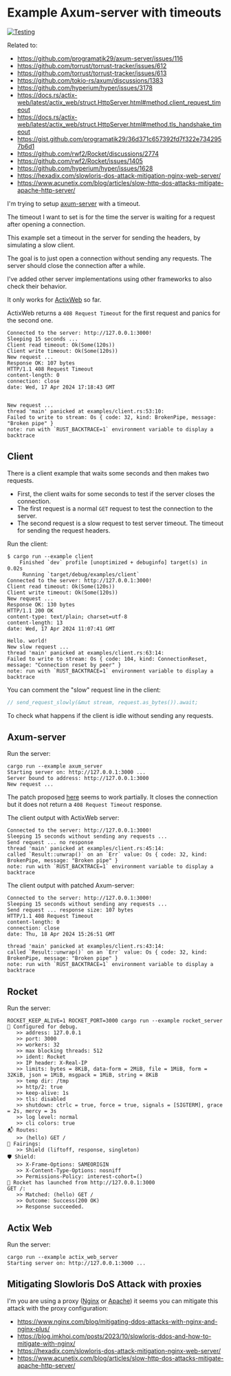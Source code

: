 # Example Axum-server with timeouts

[![Testing](https://github.com/josecelano/axum-server-timeout/actions/workflows/testing.yaml/badge.svg)](https://github.com/josecelano/axum-server-timeout/actions/workflows/testing.yaml)

Related to:

- <https://github.com/programatik29/axum-server/issues/116>
- <https://github.com/torrust/torrust-tracker/issues/612>
- <https://github.com/torrust/torrust-tracker/issues/613>
- <https://github.com/tokio-rs/axum/discussions/1383>
- <https://github.com/hyperium/hyper/issues/3178>
- <https://docs.rs/actix-web/latest/actix_web/struct.HttpServer.html#method.client_request_timeout>
- <https://docs.rs/actix-web/latest/actix_web/struct.HttpServer.html#method.tls_handshake_timeout>
- <https://gist.github.com/programatik29/36d371c657392fd7f322e7342957b6d1>
- <https://github.com/rwf2/Rocket/discussions/2774>
- <https://github.com/rwf2/Rocket/issues/1405>
- <https://github.com/hyperium/hyper/issues/1628>
- <https://hexadix.com/slowloris-dos-attack-mitigation-nginx-web-server/>
- <https://www.acunetix.com/blog/articles/slow-http-dos-attacks-mitigate-apache-http-server/>

I'm trying to setup [axum-server](https://github.com/programatik29/axum-server/) with a timeout.

The timeout I want to set is for the time the server is waiting for a request after opening a connection.

This example set a timeout in the server for sending the headers, by simulating a slow client.

The goal is to just open a connection without sending any requests. The server should close the connection after a while.

I've added other server implementations using other frameworks to also check their behavior.

It only works for [ActixWeb](https://actix.rs/) so far.

ActixWeb returns a `408 Request Timeout` for the first request and panics for the second one.

```output
Connected to the server: http://127.0.0.1:3000!
Sleeping 15 seconds ...
Client read timeout: Ok(Some(120s))
Client write timeout: Ok(Some(120s))
New request ...
Response OK: 107 bytes
HTTP/1.1 408 Request Timeout
content-length: 0
connection: close
date: Wed, 17 Apr 2024 17:18:43 GMT


New request ...
thread 'main' panicked at examples/client.rs:53:10:
Failed to write to stream: Os { code: 32, kind: BrokenPipe, message: "Broken pipe" }
note: run with `RUST_BACKTRACE=1` environment variable to display a backtrace
```

## Client

There is a client example that waits some seconds and then makes two requests.

- First, the client waits for some seconds to test if the server closes the connection.
- The first request is a normal `GET` request to test the connection to the server.
- The second request is a slow request to test server timeout. The timeout for sending the request headers.

Run the client:

```output
$ cargo run --example client
    Finished `dev` profile [unoptimized + debuginfo] target(s) in 0.02s
     Running `target/debug/examples/client`
Connected to the server: http://127.0.0.1:3000!
Client read timeout: Ok(Some(120s))
Client write timeout: Ok(Some(120s))
New request ...
Response OK: 130 bytes
HTTP/1.1 200 OK
content-type: text/plain; charset=utf-8
content-length: 13
date: Wed, 17 Apr 2024 11:07:41 GMT

Hello. world!
New slow request ...
thread 'main' panicked at examples/client.rs:63:14:
Failed to write to stream: Os { code: 104, kind: ConnectionReset, message: "Connection reset by peer" }
note: run with `RUST_BACKTRACE=1` environment variable to display a backtrace
```

You can comment the "slow" request line in the client:

```rust
// send_request_slowly(&mut stream, request.as_bytes()).await;
```

To check what happens if the client is idle without sending any requests.

## Axum-server

Run the server:

```output
cargo run --example axum_server
Starting server on: http://127.0.0.1:3000 ...
Server bound to address: http://127.0.0.1:3000
New request ...
```

The patch proposed [here](https://gist.github.com/programatik29/36d371c657392fd7f322e7342957b6d1) seems to work partially. It closes the connection but it does not return a `408 Request Timeout` response.

The client output with ActixWeb server:

```output
Connected to the server: http://127.0.0.1:3000!
Sleeping 15 seconds without sending any requests ...
Send request ... no response
thread 'main' panicked at examples/client.rs:45:14:
called `Result::unwrap()` on an `Err` value: Os { code: 32, kind: BrokenPipe, message: "Broken pipe" }
note: run with `RUST_BACKTRACE=1` environment variable to display a backtrace
```

The client output with patched Axum-server:

```output
Connected to the server: http://127.0.0.1:3000!
Sleeping 15 seconds without sending any requests ...
Send request ... response size: 107 bytes
HTTP/1.1 408 Request Timeout
content-length: 0
connection: close
date: Thu, 18 Apr 2024 15:26:51 GMT

thread 'main' panicked at examples/client.rs:43:14:
called `Result::unwrap()` on an `Err` value: Os { code: 32, kind: BrokenPipe, message: "Broken pipe" }
note: run with `RUST_BACKTRACE=1` environment variable to display a backtrace
```

## Rocket

Run the server:

```output
ROCKET_KEEP_ALIVE=1 ROCKET_PORT=3000 cargo run --example rocket_server
🔧 Configured for debug.
   >> address: 127.0.0.1
   >> port: 3000
   >> workers: 32
   >> max blocking threads: 512
   >> ident: Rocket
   >> IP header: X-Real-IP
   >> limits: bytes = 8KiB, data-form = 2MiB, file = 1MiB, form = 32KiB, json = 1MiB, msgpack = 1MiB, string = 8KiB
   >> temp dir: /tmp
   >> http/2: true
   >> keep-alive: 1s
   >> tls: disabled
   >> shutdown: ctrlc = true, force = true, signals = [SIGTERM], grace = 2s, mercy = 3s
   >> log level: normal
   >> cli colors: true
📬 Routes:
   >> (hello) GET /
📡 Fairings:
   >> Shield (liftoff, response, singleton)
🛡️ Shield:
   >> X-Frame-Options: SAMEORIGIN
   >> X-Content-Type-Options: nosniff
   >> Permissions-Policy: interest-cohort=()
🚀 Rocket has launched from http://127.0.0.1:3000
GET /:
   >> Matched: (hello) GET /
   >> Outcome: Success(200 OK)
   >> Response succeeded.
```

## Actix Web

Run the server:

```output
cargo run --example actix_web_server
Starting server on: http://127.0.0.1:3000 ...
```

## Mitigating Slowloris DoS Attack with proxies

I'm you are using a proxy ([Nginx](https://nginx.org/en/) or [Apache](https://httpd.apache.org/)) it seems you can mitigate this attack with the proxy configuration:

- <https://www.nginx.com/blog/mitigating-ddos-attacks-with-nginx-and-nginx-plus/>
- <https://blog.imkhoi.com/posts/2023/10/slowloris-ddos-and-how-to-mitigate-with-nginx/>
- <https://hexadix.com/slowloris-dos-attack-mitigation-nginx-web-server/>
- <https://www.acunetix.com/blog/articles/slow-http-dos-attacks-mitigate-apache-http-server/>